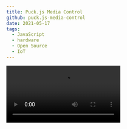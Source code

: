 ```yaml
---
title: Puck.js Media Control
github: puck.js-media-control
date: 2021-05-17
tags:
  - JavaScript
  - hardware
  - Open Source
  - IoT
---
```


<video class="right" src="/img/puck.js-media-control.mov" controls>

This is a [Puck.js](https://www.puck-js.com/) device running the [Espruino](https://www.espruino.com/) JavaScript environment and a script that I wrote to control media playback.

I listen to a lot of AudioBooks, and my earbuds have touch controls that just don't seem to work very well. So, I created this to give me a physical button that works every time and also provides better feedback.

* A short press toggles play/pause and blinks green once.
* A long press triggers 3 previous track commands and blinks blue once. (I have my [audiobook player](https://play.google.com/store/apps/details?id=ak.alizandro.smartaudiobookplayer) configured to interpret "previous track" as a 10-second rewind.)

It will blink red 3 times if it's disconnected or green 3 times if it's connected.

